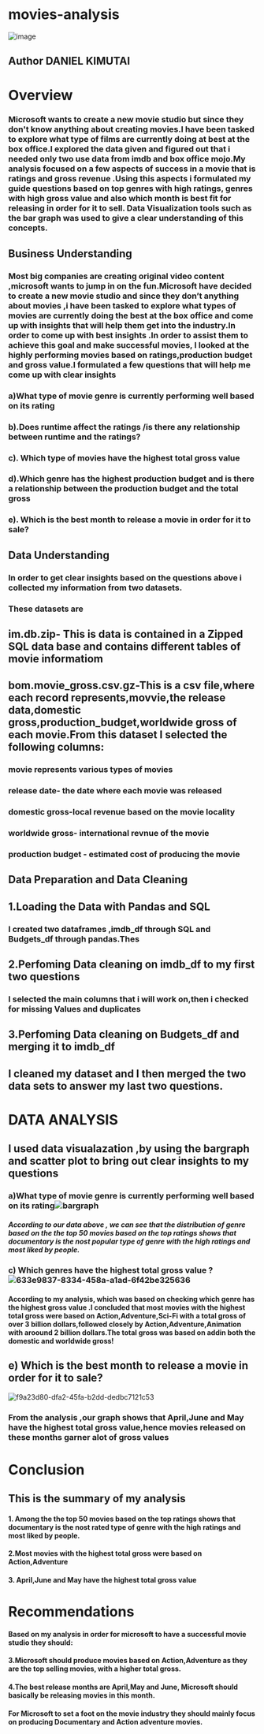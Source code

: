 # movies-analysis
![image](https://user-images.githubusercontent.com/110474324/187015335-09aae847-c308-41e9-a8ce-35c3a6785c7f.png)


## Author DANIEL KIMUTAI
# Overview
### Microsoft wants to create a new movie studio but since they don't know anything about creating movies.I have been tasked to explore what type of films  are currently doing at best at the box office.I explored the data given and figured out that i needed only two  use data from imdb and box office mojo.My analysis focused on a few aspects of  success in  a movie that is ratings and gross revenue .Using this aspects i formulated my guide questions based on top genres with high ratings,  genres with high gross value and also which month is best fit for  releasing in order for it to sell. Data Visualization tools such as the bar graph was used to give a clear understanding of this concepts.
## Business Understanding
### Most big companies are creating original video content ,microsoft wants to jump in on the fun.Microsoft have decided to create a new movie studio and since they don’t anything about movies ,i have been tasked to explore what types of movies are currently doing the best at the box office and come up with insights that will help them get into the industry.In order to come up with best insights .In order to assist them to achieve this goal and make successful movies, I looked at the highly performing movies  based on ratings,production budget and  gross value.I formulated a few questions that will help me come up with clear insights
 ### a)What type of movie genre is currently performing well based on its rating
### b).Does runtime affect the ratings /is there any relationship between runtime and the ratings?
### c). Which type of movies have the highest total gross value
 ### d).Which genre has the highest production budget and is there a relationship between the production budget and the total gross
### e). Which is the best month to release  a movie in order for it to sale?

## Data Understanding
### In order to get clear insights based on the questions above i collected  my information from two datasets.
### These datasets are
  ## im.db.zip- This is data  is  contained in a Zipped SQL data base and contains different tables of movie informatiom
  ## bom.movie_gross.csv.gz-This is a csv file,where each record represents,movvie,the release data,domestic gross,production_budget,worldwide gross of each movie.From this dataset I selected the following columns:
### movie  represents various types of movies
### release date- the date where each movie was  released
### domestic gross-local revenue based on the movie locality
### worldwide gross- international revnue  of the movie
### production budget - estimated cost of producing the movie

## Data Preparation and Data Cleaning
## 1.Loading the Data with Pandas and SQL
### I created two dataframes ,imdb_df through SQL and Budgets_df through pandas.Thes
## 2.Perfoming Data cleaning  on imdb_df to my first two questions
### I selected the main columns that i will work on,then  i checked for missing Values and duplicates
## 3.Perfoming Data cleaning on   Budgets_df and merging it to imdb_df
## I cleaned my dataset and I then merged the two data sets to answer my last two questions.
# DATA ANALYSIS
## I used data visualazation ,by using the bargraph and scatter plot  to  bring out clear insights to my questions
 ### a)What type of movie genre is currently performing well based on its rating![bargraph](https://user-images.githubusercontent.com/110474324/187013825-8821a51c-1870-4abb-9e5c-032a0777d716.png)
 ##### According to our data above , we can see that the distribution of genre based on the the top 50 movies based on the top ratings  shows that documentary is the nost popular type of genre with the high ratings and most liked by people.
### c) Which  genres have the highest total gross value ?![633e9837-8334-458a-a1ad-6f42be325636](https://user-images.githubusercontent.com/110474324/187013870-60dbd057-dfa6-469d-8448-e49a9eece180.png)
#### According to my analysis, which was  based on checking which genre has the highest gross value .I concluded that most movies with the highest total gross were based on Action,Adventure,Sci-Fi with a  total gross of over 3 billion dollars,followed closely by Action,Adventure,Animation with aroound 2 billion dollars.The total gross was based on addin both the domestic and worldwide gross!
## e) Which is the best month to release  a movie in order for it to sale?

![f9a23d80-dfa2-45fa-b2dd-dedbc7121c53](https://user-images.githubusercontent.com/110474324/187013970-5b4d4e38-56e2-42dc-8d6f-e78379cb10e1.png)
### From the analysis ,our graph shows that April,June and May have the highest total gross value,hence movies released on these months garner alot of gross values
# Conclusion
## This is the summary of my analysis
#### 1. Among the the top 50 movies based on the top ratings  shows that documentary is the nost rated type of genre with the high ratings and most liked by people.
#### 2.Most movies with the highest total gross were based on Action,Adventure
#### 3. April,June and May have the highest total gross value
# Recommendations
#### Based on my analysis in order for microsoft to   have a successful movie studio  they should:
#### 3.Microsoft should produce movies based on Action,Adventure as they are the top selling movies, with a higher total gross.
#### 4.The best release months are April,May and June, Microsoft should basically be releasing movies in this month.
#### For Microsoft to set a  foot on the movie industry they should mainly focus on producing Documentary and Action adventure movies.
